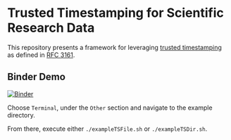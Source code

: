 # Trusted Timestamping for Scientific Research Data

This repository presents a framework for leveraging [trusted timestamping](https://en.wikipedia.org/wiki/Trusted_timestamping) as defined in [RFC 3161](https://www.ietf.org/rfc/rfc3161.txt).

## Binder Demo

[![Binder](https://mybinder.org/badge_logo.svg)](https://mybinder.org/v2/gh/bil/timestamping/HEAD)

Choose `Terminal`, under the `Other` section and navigate to the example directory.

From there, execute either `./exampleTSFile.sh` or `./exampleTSDir.sh`.
